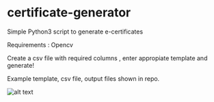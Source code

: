 # certificate-generator
Simple Python3 script to generate e-certificates

Requirements : Opencv

Create a csv file with required columns , enter appropiate template and generate!

Example template, csv file, output files shown in repo.

![alt text](https://github.com/praveen-ravirathinam/certificate-generator/blob/master/John_Table%20Tennis%20(boys).jpg)
